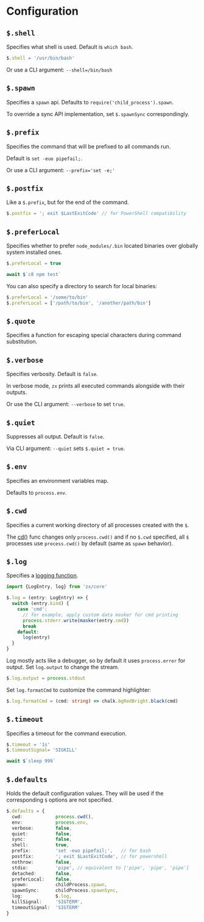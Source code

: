 # Configuration

## `$.shell`

Specifies what shell is used. Default is `which bash`.

```js
$.shell = '/usr/bin/bash'
```

Or use a CLI argument: `--shell=/bin/bash`

## `$.spawn`

Specifies a `spawn` api. Defaults to `require('child_process').spawn`.

To override a sync API implementation, set `$.spawnSync` correspondingly.

## `$.prefix`

Specifies the command that will be prefixed to all commands run.

Default is `set -euo pipefail;`.

Or use a CLI argument: `--prefix='set -e;'`

## `$.postfix`

Like a `$.prefix`, but for the end of the command.

```js
$.postfix = '; exit $LastExitCode' // for PowerShell compatibility
```

## `$.preferLocal`

Specifies whether to prefer `node_modules/.bin` located binaries over globally system installed ones.

```js
$.preferLocal = true

await $`c8 npm test`
```

You can also specify a directory to search for local binaries:

```js
$.preferLocal = '/some/to/bin'
$.preferLocal = ['/path/to/bin', '/another/path/bin']
```

## `$.quote`

Specifies a function for escaping special characters during
command substitution.

## `$.verbose`

Specifies verbosity. Default is `false`.

In verbose mode, `zx` prints all executed commands alongside with their
outputs.

Or use the CLI argument: `--verbose` to set `true`.

## `$.quiet`

Suppresses all output. Default is `false`.

Via CLI argument: `--quiet` sets `$.quiet = true`.

## `$.env`

Specifies an environment variables map.

Defaults to `process.env`.

## `$.cwd`

Specifies a current working directory of all processes created with the `$`.

The [cd()](#cd) func changes only `process.cwd()` and if no `$.cwd` specified,
all `$` processes use `process.cwd()` by default (same as `spawn` behavior).

## `$.log`

Specifies a [logging function](src/log.ts).

```ts
import {LogEntry, log} from 'zx/core'

$.log = (entry: LogEntry) => {
  switch (entry.kind) {
    case 'cmd':
      // for example, apply custom data masker for cmd printing
      process.stderr.write(masker(entry.cmd))
      break
    default:
      log(entry)
  }
}
```

Log mostly acts like a debugger, so by default it uses `process.error` for output.
Set `log.output` to change the stream.

```ts
$.log.output = process.stdout
```

Set `log.formatCmd` to customize the command highlighter:

```ts
$.log.formatCmd = (cmd: string) => chalk.bgRedBright.black(cmd)
```

## `$.timeout`

Specifies a timeout for the command execution.

```js
$.timeout = '1s'
$.timeoutSignal= 'SIGKILL'

await $`sleep 999`
```

## `$.defaults`

Holds the default configuration values. They will be used if the corresponding
`$` options are not specified.

```ts
$.defaults = {
  cwd:            process.cwd(),
  env:            process.env,
  verbose:        false,
  quiet:          false,
  sync:           false,
  shell:          true,
  prefix:         'set -euo pipefail;',   // for bash
  postfix:        '; exit $LastExitCode', // for powershell
  nothrow:        false,
  stdio:          'pipe', // equivalent to ['pipe', 'pipe', 'pipe']
  detached:       false,
  preferLocal:    false,
  spawn:          childProcess.spawn,
  spawnSync:      childProcess.spawnSync,
  log:            $.log,
  killSignal:     'SIGTERM',
  timeoutSignal:  'SIGTERM'
}
```
